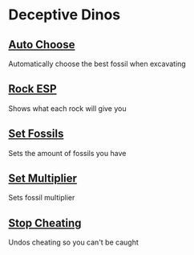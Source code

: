 # Deceptive Dinos

## [Auto Choose](autoChoose.js)
Automatically choose the best fossil when excavating

## [Rock ESP](rockESP.js)
Shows what each rock will give you

## [Set Fossils](setFossils.js)
Sets the amount of fossils you have

## [Set Multiplier](setMultiplier.js)
Sets fossil multiplier

## [Stop Cheating](stopCheating.js)
Undos cheating so you can't be caught